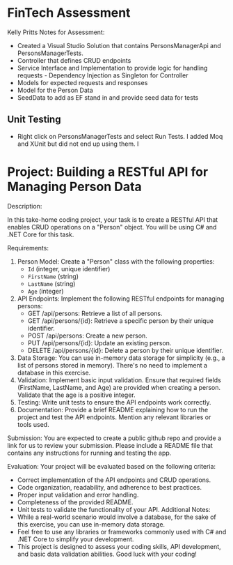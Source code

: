 # FinTech Assessment

Kelly Pritts Notes for Assessment:

- Created a Visual Studio Solution that contains PersonsManagerApi and PersonsManagerTests.
- Controller that defines CRUD endpoints
- Service Interface and Implementation to provide logic for handling requests - Dependency Injection as Singleton for Controller
- Models for expected requests and responses
- Model for the Person Data
- SeedData to add as EF stand in and provide seed data for tests

## Unit Testing
- Right click on PersonsManagerTests and select Run Tests. I added Moq and XUnit but did not end up using them. I
  

# Project: Building a RESTful API for Managing Person Data

Description:

In this take-home coding project, your task is to create a RESTful API that enables CRUD operations on a "Person" object. You will be using C# and .NET Core for this task.

Requirements:
1. Person Model: Create a "Person" class with the following properties:
   - `Id` (integer, unique identifier)
   - `FirstName` (string)
   - `LastName` (string)
   - `Age` (integer)
2. API Endpoints: Implement the following RESTful endpoints for managing persons:
   - GET /api/persons: Retrieve a list of all persons.
   - GET /api/persons/{id}: Retrieve a specific person by their unique identifier.
   - POST /api/persons: Create a new person.
   - PUT /api/persons/{id}: Update an existing person.
   - DELETE /api/persons/{id}: Delete a person by their unique identifier.
3. Data Storage: You can use in-memory data storage for simplicity (e.g., a list of persons stored in memory). There's no need to implement a database in this exercise.
4. Validation: Implement basic input validation. Ensure that required fields (FirstName, LastName, and Age) are provided when creating a person. Validate that the age is a positive integer.
5. Testing: Write unit tests to ensure the API endpoints work correctly.
6. Documentation: Provide a brief README explaining how to run the project and test the API endpoints. Mention any relevant libraries or tools used.

Submission:
You are expected to create a public github repo and provide a link for us to review your submission. Please include a README file that contains any instructions for running and testing the app. 

Evaluation:
Your project will be evaluated based on the following criteria:
- Correct implementation of the API endpoints and CRUD operations.
- Code organization, readability, and adherence to best practices.
- Proper input validation and error handling.
- Completeness of the provided README.
- Unit tests to validate the functionality of your API.
Additional Notes:
- While a real-world scenario would involve a database, for the sake of this exercise, you can use in-memory data storage.
- Feel free to use any libraries or frameworks commonly used with C# and .NET Core to simplify your development.
- This project is designed to assess your coding skills, API development, and basic data validation abilities.
Good luck with your coding!
